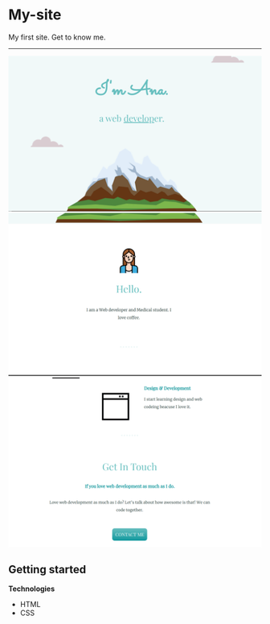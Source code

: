# My-site

My first site. Get to know me.

---

<img src="my-site-01.png" alt="main-page" width="600" aling="center"/>
<img src="my-site-02.png" alt="main-page" width="600" aling="center"/>
<img src="my-site-03.png" alt="main-page" width="600" aling="center"/>

## Getting started

**Technologies**

- HTML
- CSS
